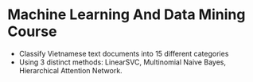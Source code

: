 # Machine Learning And Data Mining Course

- Classify Vietnamese text documents into 15 different categories
- Using 3 distinct methods: LinearSVC, Multinomial Naive Bayes, Hierarchical Attention Network.
